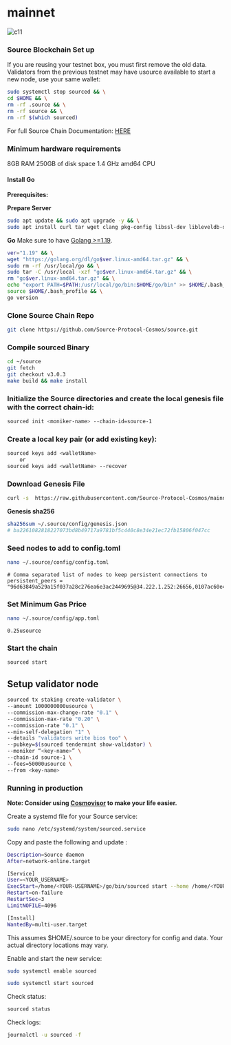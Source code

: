 # mainnet

![c11](https://static.wixstatic.com/media/80368b_b2c7b9f0d8614798bd9df0111903155a~mv2.png/v1/fill/w_624,h_108,al_c,q_85,usm_0.66_1.00_0.01/source%20logo%20final%20hrzn.webp)

### Source Blockchain Set up


If you are reusing your testnet box, you must first remove the old data. Validators from the previous testnet may have usource available to start a new node, use your same wallet:

```bash
sudo systemctl stop sourced && \
cd $HOME && \
rm -rf .source && \
rm -rf source && \
rm -rf $(which sourced)
```


For full Source Chain Documentation: [HERE](https://docs.sourceprotocol.io/source-chain-documentation/introduction)

### Minimum hardware requirements
8GB RAM
250GB of disk space
1.4 GHz amd64 CPU

#### Install Go

**Prerequisites:** 

**Prepare Server**
```bash
sudo apt update && sudo apt upgrade -y && \
sudo apt install curl tar wget clang pkg-config libssl-dev libleveldb-dev jq build-essential bsdmainutils git make ncdu htop screen unzip bc fail2ban htop -y
```

**Go** Make sure to have [Golang >=1.19](https://golang.org/).
```bash
ver="1.19" && \
wget "https://golang.org/dl/go$ver.linux-amd64.tar.gz" && \
sudo rm -rf /usr/local/go && \
sudo tar -C /usr/local -xzf "go$ver.linux-amd64.tar.gz" && \
rm "go$ver.linux-amd64.tar.gz" && \
echo "export PATH=$PATH:/usr/local/go/bin:$HOME/go/bin" >> $HOME/.bash_profile && \
source $HOME/.bash_profile && \
go version
```

### Clone Source Chain Repo

```bash
git clone https://github.com/Source-Protocol-Cosmos/source.git
```

### Compile sourced Binary

```bash
cd ~/source
git fetch
git checkout v3.0.3
make build && make install
```


### Initialize the Source directories and create the local genesis file with the correct chain-id:

```bash
sourced init <moniker-name> --chain-id=source-1
```

### Create a local key pair (or add existing key):

```sh
sourced keys add <walletName>
    or
sourced keys add <walletName> --recover
```

### Download Genesis File

```bash
curl -s  https://raw.githubusercontent.com/Source-Protocol-Cosmos/mainnet/master/source-1/genesis.json > ~/.source/config/genesis.json
```

**Genesis sha256**

```bash
sha256sum ~/.source/config/genesis.json
# ba2261082818227073bd8b49717a9781bf5c440c8e34e21ec72fb15806f047cc
```

### Seed nodes to add to config.toml


```bash
nano ~/.source/config/config.toml
```

```
# Comma separated list of nodes to keep persistent connections to persistent_peers = 
"96d63849a529a15f037a28c276ea6e3ac2449695@34.222.1.252:26656,0107ac60e43f3b3d395fea706cb54877a3241d21@35.87.85.162:26656"
```

### Set Minimum Gas Price


```bash
nano ~/.source/config/app.toml
```

```
0.25usource
```

### Start the chain
```bash
sourced start
```

## Setup validator node

```bash
sourced tx staking create-validator \
--amount 1000000000usource \
--commission-max-change-rate "0.1" \
--commission-max-rate "0.20" \
--commission-rate "0.1" \
--min-self-delegation "1" \
--details "validators write bios too" \
--pubkey=$(sourced tendermint show-validator) \
--moniker “<key-name>” \
--chain-id source-1 \
--fees=50000usource \
--from <key-name>
```


### Running in production

**Note: Consider using [Cosmovisor](https://github.com/cosmos/cosmos-sdk/tree/master/cosmovisor) to make your life easier.**

Create a systemd file for your Source service:
```bash
sudo nano /etc/systemd/system/sourced.service
```   
Copy and paste the following and update <YOUR-USERNAME>:
```bash
Description=Source daemon
After=network-online.target

[Service]
User=<YOUR_USERNAME>
ExecStart=/home/<YOUR-USERNAME>/go/bin/sourced start --home /home/<YOUR-USERNAME>/.source
Restart=on-failure
RestartSec=3
LimitNOFILE=4096

[Install]
WantedBy=multi-user.target
```
This assumes $HOME/.source to be your directory for config and data. Your actual directory locations may vary.

Enable and start the new service:
```bash
sudo systemctl enable sourced
```
```bash   
sudo systemctl start sourced
```   
Check status:
```bash
sourced status
```
Check logs:
```bash
journalctl -u sourced -f
```   
